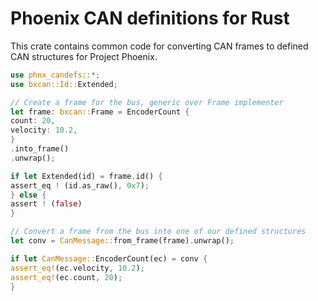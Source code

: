 # Phoenix CAN definitions for Rust

This crate contains common code for converting CAN frames to defined CAN structures for Project Phoenix.

```rust
use phnx_candefs::*;
use bxcan::Id::Extended;

// Create a frame for the bus, generic over Frame implementer
let frame: bxcan::Frame = EncoderCount {
count: 20,
velocity: 10.2,
}
.into_frame()
.unwrap();

if let Extended(id) = frame.id() {
assert_eq ! (id.as_raw(), 0x7);
} else {
assert ! (false)
}

// Convert a frame from the bus into one of our defined structures
let conv = CanMessage::from_frame(frame).unwrap();

if let CanMessage::EncoderCount(ec) = conv {
assert_eq!(ec.velocity, 10.2);
assert_eq!(ec.count, 20);
}
```